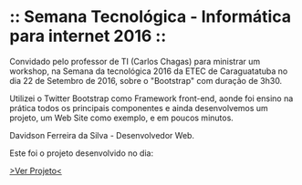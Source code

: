 :: Semana Tecnológica - Informática para internet 2016 ::
===============

Convidado pelo professor de TI (Carlos Chagas) para ministrar um workshop, na Semana da tecnológica 2016 da ETEC de Caraguatatuba no dia 22 de Setembro de 2016, sobre o "Bootstrap" com duração de 3h30.

Utilizei o Twitter Bootstrap como Framework front-end, aonde foi ensino na prática todos os principais componentes e ainda desenvolvemos um projeto, um Web Site como exemplo, e em poucos minutos. 

Davidson Ferreira da Silva - Desenvolvedor Web.

Este foi o projeto desenvolvido no dia:

<a target="_blank" href="https://davidsonfs.github.io/workshop-Etec-2016-Projeto-Bootstrap/">>Ver Projeto< </a>

 
